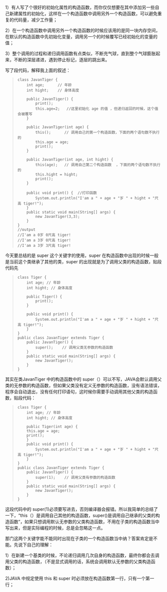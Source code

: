 1）有人写了个很好的初始化属性的构造函数，而你仅仅想要在其中添加另一些自己新建属性的初始化，这样在一个构造函数中调用另外一个构造函数，可以避免重复的代码量，减少工作量；

2）在一个构造函数中调用另外一个构造函数的时候应该用的是同一块内存空间，在默认的构造函数中先初始化变量，调用另一个的时候覆写已经初始化的变量的值；

3）整个调用的过程和递归调用函数有点类似，不断充气球，直到整个气球膨胀起来，不断的深层递进，遇到停止标记，逐层的跳出来。

写了段代码，解释我上面的叙述：
>     class JavanTiger {
>         int age;      // 年龄
>         int hight;    // 身体高度
>     
>         public JavanTiger() {
>             print();
>             this.age=2;   //这里初始化 age 的值 ，但递归返回的时候，这个值会被覆写
>         }
>         
>         public JavanTiger(int age) {
>             this();      // 调用自己的第一个构造函数，下面的两个语句数不执行的
>             this.age = age;
>             print();
>         }
>     
>         public JavanTiger(int age, int hight) {
>             this(age);   // 调用自己第二个构造函数  ，下面的两个语句数不执行的
>             this.hight = hight;
>             print();
>         }
>     
>         public void print() {  //打印函数
>             System.out.println("I'am a " + age + "岁 " + hight + "尺高 tiger!");
>         }
>         public static void main(String[] args) {
>             new JavanTiger(3,3);
>         }
>     }
>     //output
>     //I'am a 0岁 0尺高 tiger!
>     //I'am a 3岁 0尺高 tiger!
>     //I'am a 3岁 3尺高 tiger!

今天要总结的是 super 这个关键字的使用，super 在构造函数中出现的时候一般是当前这个类继承了其他的类，super 的出现就是为了调用父类的构造函数，贴段代码先

>     class Tiger {
>         int age; // 年龄
>         int hight; // 身体高度
>     
>         public Tiger() {
>             print();
>         }
>     
>         public void print() {
>             System.out.println("I'am a " + age + "岁 " + hight + "尺高 tiger!");
>         }
>     }
>     public class JavanTiger extends Tiger {    
>         public JavanTiger() {
>             super();    // 调用父类无参数的构造函数
>         }
>         public static void main(String[] args) {
>             new JavanTiger();
>         }
>     }

其实在类JavanTiger 中的构造函数中的 super（）可以不写，JAVA会默认调用父类的无参数的构造函数，但如果父类没有定义无参数的构造函数，没有语法错误，程序会自动退出，没有任何打印语句，这时候你需要手动调用其他父类的构造函数，贴段代码：
>     class Tiger {
>         int age; // 年龄
>         int hight; // 身体高度
>     
>         public Tiger(int age) {
>         this.age = age;
>         print();
>         }
>         public void print() {
>             System.out.println("I'am a " + age + "岁 " + hight + "尺高 tiger!");
>         }
>     }
>     public class JavanTiger extends Tiger {    
>         public JavanTiger() {
>             super(1);    // 调用父类有参数的构造函数
>         }
>         public static void main(String[] args) {
>             new JavanTiger();
>         }
>     }
> 

 这段代码中的 super(1)必须要写进去，否则编译器会报错。所以我简单的总结了一下，“this（）是调用自己其他的构造函数，super()是调用自己继承的父类的构造函数“，如果只想调用默认无参数的父类构造函数，不用在子类的构造函数当中写出来，但是实际编程的时候，总是会忽略这一点。

那门这两个关键字能不能同时出现在子类的一个构造函数当中纳？答案肯定是不能。先说下自己的理解：

1）在新建一个基类的时候，不论递归调用几次自身的构造函数，最终你都会去调用父类的构造函数，（不是显式调用的话，系统会调用默认无参数的父类构造函数）；

2)JAVA 中规定使用 this 和 super 时必须放在构造函数第一行，只有一个第一行；